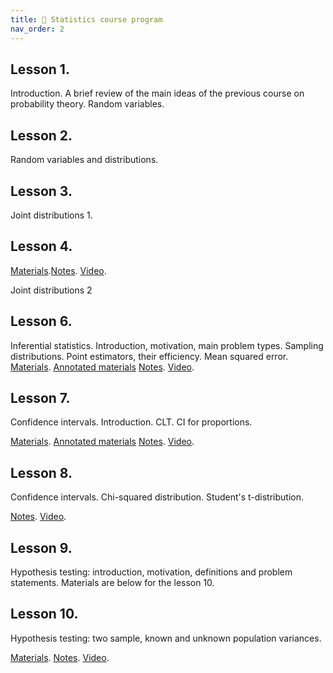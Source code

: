```yaml
---
title: 🚀 Statistics course program
nav_order: 2
---
```


## Lesson 1.

Introduction. A brief review of the main ideas of the previous course on probability theory. Random variables.


## Lesson 2.

Random variables and distributions.

## Lesson 3.

Joint distributions 1.

## Lesson 4.

 [Materials](/presentations/sem4.pdf).[Notes](/notes/sem4_whiteboard.pdf). [Video](https://drive.google.com/file/d/189LLtLiXJNEt198DJuZuxVOAsp2cXugH/view?usp=sharing).

Joint distributions 2


## Lesson 6.

Inferential statistics. Introduction, motivation, main problem types. Sampling distributions. Point estimators, their efficiency. Mean squared error.
[Materials](/presentations/sem6.pdf). [Annotated materials](/notes/sem6_annotated.pdf) [Notes](/notes/sem6_whiteboard.pdf). [Video](https://drive.google.com/file/d/16mi3FQPmx8Wb3yqqBn1HJfYI_qQmoC7e/view?usp=sharing).



## Lesson 7.

Confidence intervals. Introduction. CLT. CI for proportions.

[Materials](/presentations/sem8.pdf). [Annotated materials](/notes/sem8_annotated.pdf) [Notes](/notes/sem8_whiteboard.pdf). [Video](https://drive.google.com/file/d/1N_g3oOlB4g9voPPDmDduFIVct8721Eeh/view?usp=sharing).


## Lesson 8.

Confidence intervals. Chi-squared distribution. Student's t-distribution. 

[Notes](/notes/sem9_whiteboard.pdf). [Video](https://drive.google.com/file/d/16mi3FQPmx8Wb3yqqBn1HJfYI_qQmoC7e/view?usp=sharing).

## Lesson 9.

Hypothesis testing: introduction, motivation, definitions and problem statements. 
Materials are below for the lesson 10.
	
## Lesson 10.

Hypothesis testing: two sample, known and unknown population variances.

[Materials](/presentations/sem9-10_HT.pdf). [Notes](/notes/sem10_whiteboard_problems.pdf). [Video](https://drive.google.com/file/d/1hLx59WyavnxVGFw9bNvbfPVJw8gq9ZZx/view?usp=sharing).